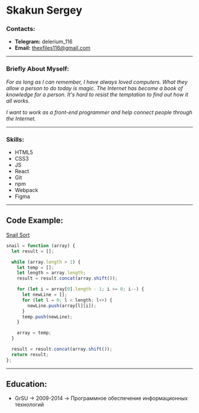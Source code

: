 # Skakun Sergey

### Contacts:

- **Telegram:** delerium_116
- **Email:** thexfiles116@gmail.com

---

### Briefly About Myself:

_For as long as I can remember, I have always loved computers. What they allow a person to do today is magic. The Internet has become a book of knowledge for a person. It's hard to resist the temptation to find out how it all works._

_I want to work as a front-end programmer and help connect people through the Internet._

---

### Skills:

- HTML5
- CSS3
- JS
- React
- Git
- npm
- Webpack
- Figma

---

## Code Example:

[Snail Sort](https://www.codewars.com/kata/521c2db8ddc89b9b7a0000c1/javascript)

```javascript
snail = function (array) {
  let result = [];

  while (array.length > 1) {
    let temp = [];
    let length = array.length;
    result = result.concat(array.shift());

    for (let i = array[0].length - 1; i >= 0; i--) {
      let newLine = [];
      for (let l = 0; l < length; l++) {
        newLine.push(array[l][i]);
      }
      temp.push(newLine);
    }

    array = temp;
  }

  result = result.concat(array.shift());
  return result;
};
```

---

## Education:

- GrSU -> 2009-2014 -> Программное обеспечение информационных технологий
